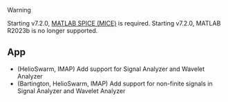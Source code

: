 > [!WARNING]  
> Starting v7.2.0, [MATLAB SPICE (MICE)](https://naif.jpl.nasa.gov/naif/toolkit_MATLAB.html) is required.
> Starting v7.2.0, MATLAB R2023b is no longer supported.

## App

- (HelioSwarm, IMAP) Add support for Signal Analyzer and Wavelet Analyzer
- (Bartington, HelioSwarm, IMAP) Add support for non-finite signals in Signal Analyzer and Wavelet Analyzer
